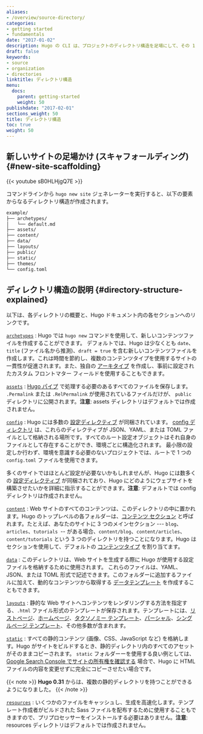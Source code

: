 ```yaml
---
aliases:
- /overview/source-directory/
categories:
- getting started
- fundamentals
date: "2017-01-02"
description: Hugo の CLI は、プロジェクトのディレクトリ構造を足場にして、その 1 つのディレクトリを入力として、完全なウェブサイトを作成できます。
draft: false
keywords:
- source
- organization
- directories
linktitle: ディレクトリ構造
menu:
  docs:
    parent: getting-started
    weight: 50
publishdate: "2017-02-01"
sections_weight: 50
title: ディレクトリ構造
toc: true
weight: 50
---
```


## 新しいサイトの足場かけ (スキャフォールディング) {#new-site-scaffolding}

{{< youtube sB0HLHjgQ7E >}}

コマンドラインから `hugo new site` ジェネレーターを実行すると、以下の要素からなるディレクトリ構造が作成されます。

```txt
example/
├── archetypes/
│   └── default.md
├── assets/
├── content/
├── data/
├── layouts/
├── public/
├── static/
├── themes/
└── config.toml
```

## ディレクトリ構造の説明 {#directory-structure-explained}

以下は、各ディレクトリの概要と、Hugo ドキュメント内の各セクションへのリンクです。

[`archetypes`](/content-management/archetypes/)
: Hugo では `hugo new` コマンドを使用して、新しいコンテンツファイルを作成することができます。
デフォルトでは、Hugo は少なくとも `date`、`title` (ファイル名から推測)、`draft = true` を含む新しいコンテンツファイルを作成します。これは時間を節約し、複数のコンテンツタイプを使用するサイトの一貫性が促進されます。また、独自の [アーキタイプ][archetypes] を作成し、事前に設定されたカスタム フロントマター フィールドを使用することもできます。

[`assets`][]
: [Hugo パイプ](/hugo-pipes/) で処理する必要のあるすべてのファイルを保存します。 `.Permalink` または `.RelPermalink` が使用されているファイルだけが、 `public` ディレクトリに公開されます。**注意**: assets ディレクトリはデフォルトでは作成されません。

[`config`](/getting-started/configuration/)
: Hugo には多数の [設定ディレクティブ][configuration directives] が同梱されています。
[config ディレクトリ](/getting-started/configuration/#configuration-directory) は、これらのディレクティブが JSON、YAML、または TOML ファイルとして格納される場所です。すべてのルート設定オブジェクトはそれ自身のファイルとして存在することができ、環境ごとに構造化されます。
最小限の設定しか行わず、環境を意識する必要のないプロジェクトでは、ルートで 1 つの `config.toml` ファイルを使用できます。

多くのサイトではほとんど設定が必要ないかもしれませんが、Hugo には数多くの [設定ディレクティブ][configuration directives] が同梱されており、Hugo にどのようにウェブサイトを構築させたいかを詳細に指示することができます。**注意**: デフォルトでは config ディレクトリは作成されません。

[`content`][]
: Web サイトのすべてのコンテンツは、このディレクトリの中に置かれます。Hugo のトップレベルの各フォルダーは、[コンテンツ セクション][content section] と呼ばれます。たとえば、あなたのサイトに 3 つのメインセクション --- `blog`、`articles`、`tutorials `-- がある場合、`content/blog`、`content/articles`、`content/tutorials` という 3 つのディレクトリを持つことになります。Hugo はセクションを使用して、デフォルトの [コンテンツタイプ][content types] を割り当てます。

[`data`](/templates/data-templates/)
: このディレクトリは、Web サイトを生成する際に Hugo が使用する設定ファイルを格納するために使用されます。
これらのファイルは、YAML、JSON、または TOML 形式で記述できます。このフォルダーに追加するファイルに加えて、動的なコンテンツから取得する [データテンプレート][data templates] を作成することもできます。

[`layouts`][]
: 静的な Web サイトへコンテンツをレンダリングする方法を指定する、`.html` ファイル形式のテンプレートが保存されます。テンプレートには、[リストページ][lists]、[ホームページ][homepage]、[タクソノミー テンプレート][taxonomy templates]、[パーシャル][partials]、[シングルページ テンプレート][singles]、その他多数が含まれます。

[`static`][]
: すべての静的コンテンツ (画像、CSS、JavaScript など) を格納します。Hugo がサイトをビルドするとき、静的ディレクトリ内のすべてのアセットがそのままコピーされます。 `static` フォルダーーを使用する良い例としては、[Google Search Console でサイトの所有権を確認する][searchconsole] 場合で、Hugo に HTML ファイルの内容を変更せずに完全にコピーさせたい場合です。

{{< note >}}
**Hugo 0.31** からは、複数の静的ディレクトリを持つことができるようになりました。
{{< /note >}}

[`resources`][]
: いくつかのファイルをキャッシュし、生成を高速化します。テンプレート作成者がビルドされた Sass ファイルを配布するために使用することもできますので、プリプロセッサーをインストールする必要はありません。**注意**: resources ディレクトリはデフォルトでは作成されません。

[archetypes]: /content-management/archetypes/
[`assets`]: /hugo-pipes/introduction#asset-directory/
[configuration directives]: /getting-started/configuration/#all-configuration-settings
[`content`]: /content-management/organization/
[content section]: /content-management/sections/
[content types]: /content-management/types/
[data templates]: /templates/data-templates/
[homepage]: /templates/homepage/
[`layouts`]: /templates/
[`static`]: /content-management/static-files/
[`resources`]: /getting-started/configuration/#configure-file-caches
[lists]: /templates/list/
[pagevars]: /variables/page/
[partials]: /templates/partials/
[searchconsole]: https://support.google.com/webmasters/answer/9008080#zippy=%2Chtml-file-upload
[singles]: /templates/single-page-templates/
[starters]: /tools/starter-kits/
[taxonomies]: /content-management/taxonomies/
[taxonomy templates]: /templates/taxonomy-templates/
[types]: /content-management/types/
